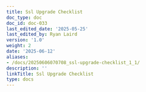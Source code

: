 ```yaml
---
title: Ssl Upgrade Checklist
doc_type: doc
doc_id: doc-033
last_edited_date: '2025-05-25'
last_edited_by: Ryan Laird
version: '1.0'
weight: 2
date: '2025-06-12'
aliases:
- /docs/20250606070708_ssl-upgrade-checklist_1_1/
description: ''
linkTitle: Ssl Upgrade Checklist
type: docs
---
```


